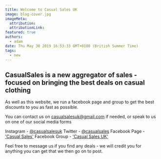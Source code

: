 ```yaml
---
title: Welcome to Casual Sales UK
image: blog-cover.jpg
imageMeta:
  attribution:
  attributionLink:
featured: true
authors: 
  - adam
date: Thu May 30 2019 16:53:33 GMT+0100 (British Summer Time)
tags:
  - new
---
```

## CasualSales is a new aggregator of sales - focused on bringing the best deals on casual clothing

As well as this website, we run a facebook page and group to get the best discounts to you as fast as possible.

You can contact us on casualsalesuk@gmail.com if needed, or speak to us on one of our social media forms

Instagram - [@casualsalesuk](instagram.com/casualsalesuk)
Twitter - [@casualsales](twitter.com/casualsales)
Facebook Page - ['Casual Sales'](facebook.com/casualsales)
Facebook Group - ['Casual Sales UK'](bit.ly/casualsalesuk)

Feel free to message us if you find any deals - we will credit you for anything you can get that we then go on to post.